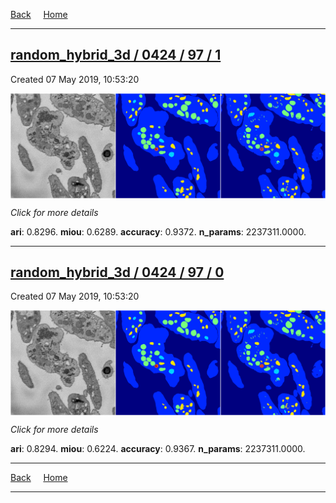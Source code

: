 
[Back](..)&nbsp;&nbsp;&nbsp;&nbsp;&nbsp;[Home](https://leapmanlab.github.io/snapshots)

---

<div class="summary"><a href="1"><h2>random_hybrid_3d / 0424 / 97 / 1</h2></a><p>Created 07 May 2019, 10:53:20
</p><a href="1"><img src="1/media/summary.png" align="center"></a><p>
<i>Click for more details</i>
</p></div>

**ari**: 0.8296. **miou**: 0.6289. **accuracy**: 0.9372. **n_params**: 2237311.0000. 

---

<div class="summary"><a href="0"><h2>random_hybrid_3d / 0424 / 97 / 0</h2></a><p>Created 07 May 2019, 10:53:20
</p><a href="0"><img src="0/media/summary.png" align="center"></a><p>
<i>Click for more details</i>
</p></div>

**ari**: 0.8294. **miou**: 0.6224. **accuracy**: 0.9367. **n_params**: 2237311.0000. 

---

[Back](..)&nbsp;&nbsp;&nbsp;&nbsp;&nbsp;[Home](https://leapmanlab.github.io/snapshots)

---